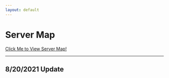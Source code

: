 ```yaml
---
layout: default
---
```

# Server Map
[Click Me to View Server Map!](http://158.69.145.35:9449/)

---

## 8/20/2021 Update

